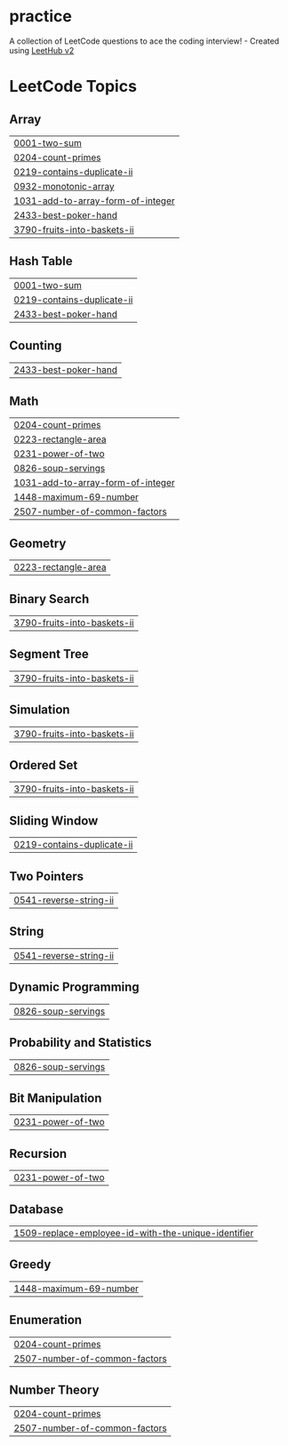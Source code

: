 # practice
A collection of LeetCode questions to ace the coding interview! - Created using [LeetHub v2](https://github.com/arunbhardwaj/LeetHub-2.0)

<!---LeetCode Topics Start-->
# LeetCode Topics
## Array
|  |
| ------- |
| [0001-two-sum](https://github.com/Robinfl2005/practice/tree/master/0001-two-sum) |
| [0204-count-primes](https://github.com/Robinfl2005/practice/tree/master/0204-count-primes) |
| [0219-contains-duplicate-ii](https://github.com/Robinfl2005/practice/tree/master/0219-contains-duplicate-ii) |
| [0932-monotonic-array](https://github.com/Robinfl2005/practice/tree/master/0932-monotonic-array) |
| [1031-add-to-array-form-of-integer](https://github.com/Robinfl2005/practice/tree/master/1031-add-to-array-form-of-integer) |
| [2433-best-poker-hand](https://github.com/Robinfl2005/practice/tree/master/2433-best-poker-hand) |
| [3790-fruits-into-baskets-ii](https://github.com/Robinfl2005/practice/tree/master/3790-fruits-into-baskets-ii) |
## Hash Table
|  |
| ------- |
| [0001-two-sum](https://github.com/Robinfl2005/practice/tree/master/0001-two-sum) |
| [0219-contains-duplicate-ii](https://github.com/Robinfl2005/practice/tree/master/0219-contains-duplicate-ii) |
| [2433-best-poker-hand](https://github.com/Robinfl2005/practice/tree/master/2433-best-poker-hand) |
## Counting
|  |
| ------- |
| [2433-best-poker-hand](https://github.com/Robinfl2005/practice/tree/master/2433-best-poker-hand) |
## Math
|  |
| ------- |
| [0204-count-primes](https://github.com/Robinfl2005/practice/tree/master/0204-count-primes) |
| [0223-rectangle-area](https://github.com/Robinfl2005/practice/tree/master/0223-rectangle-area) |
| [0231-power-of-two](https://github.com/Robinfl2005/practice/tree/master/0231-power-of-two) |
| [0826-soup-servings](https://github.com/Robinfl2005/practice/tree/master/0826-soup-servings) |
| [1031-add-to-array-form-of-integer](https://github.com/Robinfl2005/practice/tree/master/1031-add-to-array-form-of-integer) |
| [1448-maximum-69-number](https://github.com/Robinfl2005/practice/tree/master/1448-maximum-69-number) |
| [2507-number-of-common-factors](https://github.com/Robinfl2005/practice/tree/master/2507-number-of-common-factors) |
## Geometry
|  |
| ------- |
| [0223-rectangle-area](https://github.com/Robinfl2005/practice/tree/master/0223-rectangle-area) |
## Binary Search
|  |
| ------- |
| [3790-fruits-into-baskets-ii](https://github.com/Robinfl2005/practice/tree/master/3790-fruits-into-baskets-ii) |
## Segment Tree
|  |
| ------- |
| [3790-fruits-into-baskets-ii](https://github.com/Robinfl2005/practice/tree/master/3790-fruits-into-baskets-ii) |
## Simulation
|  |
| ------- |
| [3790-fruits-into-baskets-ii](https://github.com/Robinfl2005/practice/tree/master/3790-fruits-into-baskets-ii) |
## Ordered Set
|  |
| ------- |
| [3790-fruits-into-baskets-ii](https://github.com/Robinfl2005/practice/tree/master/3790-fruits-into-baskets-ii) |
## Sliding Window
|  |
| ------- |
| [0219-contains-duplicate-ii](https://github.com/Robinfl2005/practice/tree/master/0219-contains-duplicate-ii) |
## Two Pointers
|  |
| ------- |
| [0541-reverse-string-ii](https://github.com/Robinfl2005/practice/tree/master/0541-reverse-string-ii) |
## String
|  |
| ------- |
| [0541-reverse-string-ii](https://github.com/Robinfl2005/practice/tree/master/0541-reverse-string-ii) |
## Dynamic Programming
|  |
| ------- |
| [0826-soup-servings](https://github.com/Robinfl2005/practice/tree/master/0826-soup-servings) |
## Probability and Statistics
|  |
| ------- |
| [0826-soup-servings](https://github.com/Robinfl2005/practice/tree/master/0826-soup-servings) |
## Bit Manipulation
|  |
| ------- |
| [0231-power-of-two](https://github.com/Robinfl2005/practice/tree/master/0231-power-of-two) |
## Recursion
|  |
| ------- |
| [0231-power-of-two](https://github.com/Robinfl2005/practice/tree/master/0231-power-of-two) |
## Database
|  |
| ------- |
| [1509-replace-employee-id-with-the-unique-identifier](https://github.com/Robinfl2005/practice/tree/master/1509-replace-employee-id-with-the-unique-identifier) |
## Greedy
|  |
| ------- |
| [1448-maximum-69-number](https://github.com/Robinfl2005/practice/tree/master/1448-maximum-69-number) |
## Enumeration
|  |
| ------- |
| [0204-count-primes](https://github.com/Robinfl2005/practice/tree/master/0204-count-primes) |
| [2507-number-of-common-factors](https://github.com/Robinfl2005/practice/tree/master/2507-number-of-common-factors) |
## Number Theory
|  |
| ------- |
| [0204-count-primes](https://github.com/Robinfl2005/practice/tree/master/0204-count-primes) |
| [2507-number-of-common-factors](https://github.com/Robinfl2005/practice/tree/master/2507-number-of-common-factors) |
<!---LeetCode Topics End-->